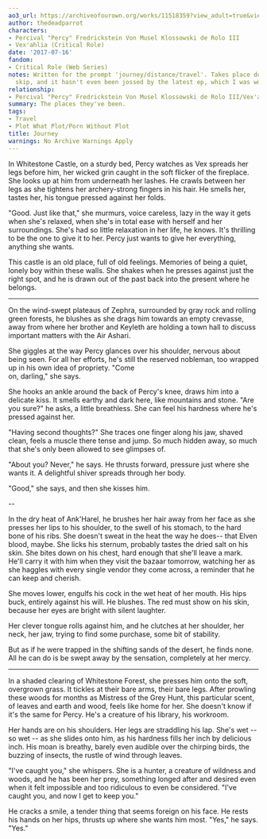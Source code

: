 ```yaml
---
ao3_url: https://archiveofourown.org/works/11518359?view_adult=true&view_full_work=true
author: thedeadparrot
characters:
- Percival "Percy" Fredrickstein Von Musel Klossowski de Rolo III
- Vex'ahlia (Critical Role)
date: '2017-07-16'
fandom:
- Critical Role (Web Series)
notes: Written for the prompt 'journey/distance/travel'. Takes place during the time
  skip, and it hasn't even been jossed by the latest ep, which I was worried about.
relationship:
- Percival "Percy" Fredrickstein Von Musel Klossowski de Rolo III/Vex'ahlia
summary: The places they've been.
tags:
- Travel
- Plot What Plot/Porn Without Plot
title: Journey
warnings: No Archive Warnings Apply
---
```


In Whitestone Castle, on a sturdy bed, Percy watches as Vex spreads her legs before him, her wicked grin caught in the soft flicker of the fireplace. She looks up at him from underneath her lashes. He crawls between her legs as she tightens her archery-strong fingers in his hair. He smells her, tastes her, his tongue pressed against her folds.

"Good. Just like that," she murmurs, voice careless, lazy in the way it gets when she's relaxed, when she's in total ease with herself and her surroundings. She's had so little relaxation in her life, he knows. It's thrilling to be the one to give it to her. Percy just wants to give her everything, anything she wants.

This castle is an old place, full of old feelings. Memories of being a quiet, lonely boy within these walls. She shakes when he presses against just the right spot, and he is drawn out of the past back into the present where he belongs.

---

On the wind-swept plateaus of Zephra, surrounded by gray rock and rolling green forests, he blushes as she drags him towards an empty crevasse, away from where her brother and Keyleth are holding a town hall to discuss important matters with the Air Ashari.

She giggles at the way Percy glances over his shoulder, nervous about being seen. For all her efforts, he's still the reserved nobleman, too wrapped up in his own idea of propriety. "Come   
on, darling," she says.

She hooks an ankle around the back of Percy's knee, draws him into a delicate kiss. It smells earthy and dark here, like mountains and stone. "Are you sure?" he asks, a little breathless. She can feel his hardness where he's pressed against her.

"Having second thoughts?" She traces one finger along his jaw, shaved clean, feels a muscle there tense and jump. So much hidden away, so much that she's only been allowed to see glimpses of.

"About you? Never," he says. He thrusts forward, pressure just where she wants it. A delightful shiver spreads through her body.

"Good," she says, and then she kisses him.

--

In the dry heat of Ank'Harel, he brushes her hair away from her face as she presses her lips to his shoulder, to the swell of his stomach, to the hard bone of his ribs. She doesn't sweat in the heat the way he does-- that Elven blood, maybe. She licks his sternum, probably tastes the dried salt on his skin. She bites down on his chest, hard enough that she'll leave a mark. He'll carry it with him when they visit the bazaar tomorrow, watching her as she haggles with every single vendor they come across, a reminder that he can keep and cherish. 

She moves lower, engulfs his cock in the wet heat of her mouth. His hips buck, entirely against his will. He blushes. The red must show on his skin, because her eyes are bright with silent laughter.

Her clever tongue rolls against him, and he clutches at her shoulder, her neck, her jaw, trying to find some purchase, some bit of stability.

But as if he were trapped in the shifting sands of the desert, he finds none. All he can do is be swept away by the sensation, completely at her mercy.

---

In a shaded clearing of Whitestone Forest, she presses him onto the soft, overgrown grass. It tickles at their bare arms, their bare legs. After prowling these woods for months as Mistress of the Grey Hunt, this particular scent, of leaves and earth and wood, feels like home for her. She doesn't know if it's the same for Percy. He's a creature of his library, his workroom.

Her hands are on his shoulders. Her legs are straddling his lap. She's wet -- so wet -- as she slides onto him, as his hardness fills her inch by delicious inch. His moan is breathy, barely even audible over the chirping birds, the buzzing of insects, the rustle of wind through leaves.

"I've caught you," she whispers. She is a hunter, a creature of wildness and woods, and he has been her prey, something longed after and desired even when it felt impossible and too ridiculous to even be considered. "I've caught you, and now I get to keep you."

He cracks a smile, a tender thing that seems foreign on his face. He rests his hands on her hips, thrusts up where she wants him most. "Yes," he says. "Yes."